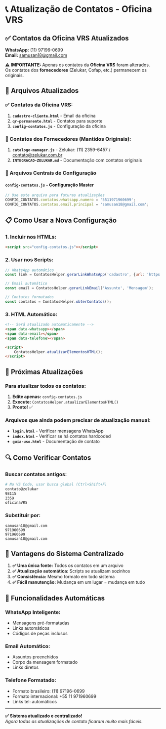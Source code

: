 # 📞 Atualização de Contatos - Oficina VRS

## ✅ Contatos da Oficina VRS Atualizados

**WhatsApp:** (11) 97196-0699  
**Email:** samusan18@gmail.com

⚠️ **IMPORTANTE:** Apenas os contatos da **Oficina VRS** foram alterados.  
Os contatos dos **fornecedores** (Zelukar, Cofap, etc.) permanecem os originais.

## 📁 Arquivos Atualizados

### ✅ Contatos da Oficina VRS:
1. **`cadastro-cliente.html`** - Email da oficina
2. **`qr-permanente.html`** - Contatos para suporte
3. **`config-contatos.js`** - Configuração da oficina

### 🔄 Contatos dos Fornecedores (Mantidos Originais):
1. **`catalogo-manager.js`** - Zelukar: (11) 2359-6457 / contato@zelukar.com.br
2. **`INTEGRACAO-ZELUKAR.md`** - Documentação com contatos originais

### 🔧 Arquivos Centrais de Configuração

#### **`config-contatos.js`** - Configuração Master
```javascript
// Use este arquivo para futuras atualizações
CONFIG_CONTATOS.contatos.whatsapp.numero = '5511971960699';
CONFIG_CONTATOS.contatos.email.principal = 'samusan18@gmail.com';
```

## 📋 Como Usar a Nova Configuração

### 1. **Incluir nos HTMLs:**
```html
<script src="config-contatos.js"></script>
```

### 2. **Usar nos Scripts:**
```javascript
// WhatsApp automático
const link = ContatosHelper.gerarLinkWhatsApp('cadastro', {url: 'https://...'});

// Email automático  
const email = ContatosHelper.gerarLinkEmail('Assunto', 'Mensagem');

// Contatos formatados
const contatos = ContatosHelper.obterContatos();
```

### 3. **HTML Automático:**
```html
<!-- Será atualizado automaticamente -->
<span data-whatsapp></span>
<span data-email></span>
<span data-telefone></span>

<script>
    ContatosHelper.atualizarElementosHTML();
</script>
```

## 🎯 Próximas Atualizações

### Para atualizar todos os contatos:

1. **Edite apenas:** `config-contatos.js`
2. **Execute:** `ContatosHelper.atualizarElementosHTML()`
3. **Pronto!** ✅

### Arquivos que ainda podem precisar de atualização manual:

- **`login.html`** - Verificar mensagens WhatsApp
- **`index.html`** - Verificar se há contatos hardcoded
- **`guia-uso.html`** - Documentação de contato

## 🔍 Como Verificar Contatos

### Buscar contatos antigos:
```bash
# No VS Code, usar busca global (Ctrl+Shift+F)
contato@zelukar
98115
2359
oficinaVRS
```

### Substituir por:
```
samusan18@gmail.com
971960699
971960699
samusan18@gmail.com
```

## 🚀 Vantagens do Sistema Centralizado

1. **✅ Uma única fonte:** Todos os contatos em um arquivo
2. **✅ Atualização automática:** Scripts se atualizam sozinhos
3. **✅ Consistência:** Mesmo formato em todo sistema
4. **✅ Fácil manutenção:** Mudança em um lugar = mudança em tudo

## 📱 Funcionalidades Automáticas

### **WhatsApp Inteligente:**
- Mensagens pré-formatadas
- Links automáticos
- Códigos de peças inclusos

### **Email Automático:**
- Assuntos preenchidos
- Corpo da mensagem formatado
- Links diretos

### **Telefone Formatado:**
- Formato brasileiro: (11) 97196-0699
- Formato internacional: +55 11 971960699
- Links tel: automáticos

---

**✅ Sistema atualizado e centralizado!**  
*Agora todas as atualizações de contato ficaram muito mais fáceis.*
